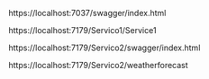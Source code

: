 https://localhost:7037/swagger/index.html

https://localhost:7179/Servico1/Service1

https://localhost:7179/Servico2/swagger/index.html

https://localhost:7179/Servico2/weatherforecast

